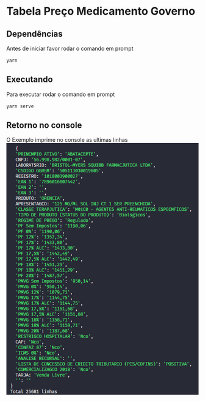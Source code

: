 # Tabela Preço Medicamento Governo

## Dependências

Antes de iniciar favor rodar o comando em prompt

```powershell
yarn
```

## Executando

Para executar rodar o comando em prompt

```powershell
yarn serve
```


## Retorno no console

O Exemplo imprime no console as ultimas linhas
![prompt](https://github.com/wzuqui/tabela-preco-medicamento-governo/blob/master/docs/retorno.png)
